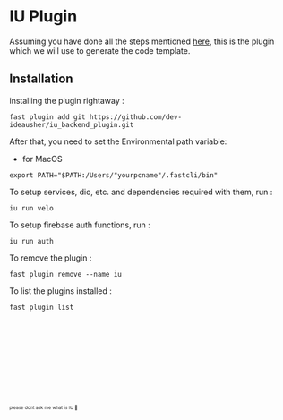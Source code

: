 # IU Plugin

Assuming you have done all the steps mentioned [here](https://github.com/dev-ideausher/iu.cli-master#readme), this is the plugin which we will use to generate the code template.

## Installation

installing the plugin rightaway :

```
fast plugin add git https://github.com/dev-ideausher/iu_backend_plugin.git
```

After that, you need to set the Environmental path variable:

- for MacOS 

```
export PATH="$PATH:/Users/"yourpcname"/.fastcli/bin"
```

To setup services, dio, etc. and dependencies required with them, run :

```
iu run velo
```

To setup firebase auth functions, run :

```
iu run auth
```

To remove the plugin :

```
fast plugin remove --name iu
```

To list the plugins installed :

```
fast plugin list
```

<br>
<br>
<br>
<br>
<br>
<br>
<br>
<br>
<br>
<sub><sub><sub>please dont ask me what is IU 🥹</sub></sub></sub>
